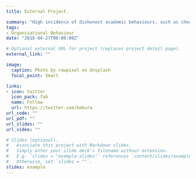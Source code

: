 ```yaml
---
title: External Project.

summary: "High incidence of dishonest academic behaviours, such as cheating, plagiarism, and exchange of sex for better grades has become a major concern for stakeholders of the higher education system in Nigeria. This problem has reached a point where public confidence in the integrity and quality of graduates may be eroded. Drawing from Ajzen’s (1991) Theory of Planned Behaviour, this study examined the relationships between attitude, subjective norms, perceived behavioural control, moral obligation, and dishonest academic behaviours. Based on a sample of 255 polytechnics students in the Northwest Geopolitical zone of Nigeria, the results showed that attitude, subjective norms, and perceived behavioural control were positively related to dishonest academic behaviours. In addition, moral obligation was found to be significantly and negatively related to dishonest academic behaviours. It is recommended that management of polytechnics can minimize the incidences of dishonest academic behaviours by conducting personality inventory test during admission process to screen out potential candidate whose values accord to that of their institution."
tags:
- Organisational Behaviour
date: "2018-04-27T00:00:00Z"

# Optional external URL for project (replaces project detail page).
external_link: ""

image:
  caption: Photo by rawpixel on Unsplash
  focal_point: Smart

links:
- icon: twitter
  icon_pack: fab
  name: Follow
  url: https://twitter.com/kmkura
url_code: ""
url_pdf: ""
url_slides: ""
url_video: ""

# Slides (optional).
#   Associate this project with Markdown slides.
#   Simply enter your slide deck's filename without extension.
#   E.g. `slides = "example-slides"` references `content/slides/example-slides.md`.
#   Otherwise, set `slides = ""`.
slides: example
---
```


